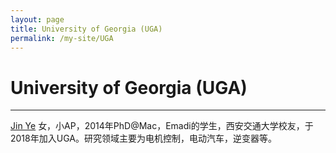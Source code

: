 ```yaml
---
layout: page
title: University of Georgia (UGA)
permalink: /my-site/UGA
---
```

# University of Georgia (UGA)

---

[Jin Ye](http://www.engineering.uga.edu/people/profile/jin-ye-ph.d)
女，小AP，2014年PhD@Mac，Emadi的学生，西安交通大学校友，于2018年加入UGA。研究领域主要为电机控制，电动汽车，逆变器等。

